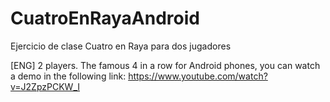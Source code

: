 # CuatroEnRayaAndroid
Ejercicio de clase Cuatro en Raya para dos jugadores

[ENG] 2 players.
The famous 4 in a row for Android phones, you can watch a demo in the following link:
https://www.youtube.com/watch?v=J2ZpzPCKW_I
